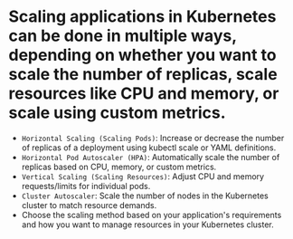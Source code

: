 # Scaling applications in Kubernetes can be done in multiple ways, depending on whether you want to scale the number of replicas, scale resources like CPU and memory, or scale using custom metrics.
* `Horizontal Scaling (Scaling Pods)`: Increase or decrease the number of replicas of a deployment using kubectl scale or YAML definitions.
* `Horizontal Pod Autoscaler (HPA)`: Automatically scale the number of replicas based on CPU, memory, or custom metrics.
* `Vertical Scaling (Scaling Resources)`: Adjust CPU and memory requests/limits for individual pods.
* `Cluster Autoscaler`: Scale the number of nodes in the Kubernetes cluster to match resource demands.
* Choose the scaling method based on your application's requirements and how you want to manage resources in your Kubernetes cluster.
